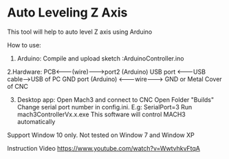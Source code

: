 # Auto Leveling Z Axis
This tool will help to auto level Z axis using Arduino

How to use:
1. Arduino:
Compile and upload sketch :ArduinoController.ino

2.Hardware:
PCB<---(wire)--->port2 (Arduino) USB port <---USB cable-->USB of PC
GND port (Arduino) <---wire---> GND or Metal Cover of CNC

3. Desktop app:
Open Mach3 and connect to CNC
Open Folder "Builds"
Change serial port number in config.ini. E.g: SerialPort=3
Run mach3ControllerVx.x.exe
This software will control MACH3 automatically


Support Window 10 only.
Not tested on Window 7 and Window XP

Instruction Video
https://www.youtube.com/watch?v=WwtvhkvFtqA

